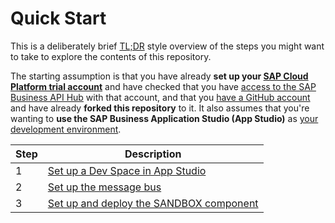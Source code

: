 # Quick Start

This is a deliberately brief [TL;DR](https://www.urbandictionary.com/define.php?term=tl%3Bdr) style overview of the steps you might want to take to explore the contents of this repository. 

The starting assumption is that you have already **set up your [SAP Cloud Platform trial account](README.md#an-sap-cloud-platform-trial-account)** and have checked that you have [access to the SAP Business API Hub](README.md#access-to-the-sap-business-api-hub) with that account, and that you [have a GitHub account](README.md#a-github-account) and have already **forked this repository** to it. It also assumes that you're wanting to **use the SAP Business Application Studio (App Studio)** as [your development environment](README.md#a-development-environment).

|Step|Description|
|-|-|
|1|[Set up a Dev Space in App Studio](usingappstudio.md)|
|2|[Set up the message bus](messagebus/)|
|3|[Set up and deploy the SANDBOX component](s4hana/sandbox/)|

